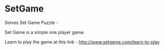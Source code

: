 # SetGame
Solves Set Game Puzzle - 

Set Game is a simple one player game. 

Learn to play the game at this link - http://www.setgame.com/learn-to-play


